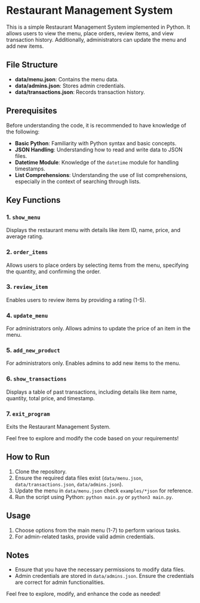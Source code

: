 # Restaurant Management System

This is a simple Restaurant Management System implemented in Python. It allows users to view the menu, place orders, review items, and view transaction history. Additionally, administrators can update the menu and add new items.

## File Structure

- **data/menu.json**: Contains the menu data.
- **data/admins.json**: Stores admin credentials.
- **data/transactions.json**: Records transaction history.

## Prerequisites

Before understanding the code, it is recommended to have knowledge of the following:

- **Basic Python**: Familiarity with Python syntax and basic concepts.
- **JSON Handling**: Understanding how to read and write data to JSON files.
- **Datetime Module**: Knowledge of the `datetime` module for handling timestamps.
- **List Comprehensions**: Understanding the use of list comprehensions, especially in the context of searching through lists.

## Key Functions

### 1. `show_menu`

Displays the restaurant menu with details like item ID, name, price, and average rating.

### 2. `order_items`

Allows users to place orders by selecting items from the menu, specifying the quantity, and confirming the order.

### 3. `review_item`

Enables users to review items by providing a rating (1-5).

### 4. `update_menu`

For administrators only. Allows admins to update the price of an item in the menu.

### 5. `add_new_product`

For administrators only. Enables admins to add new items to the menu.

### 6. `show_transactions`

Displays a table of past transactions, including details like item name, quantity, total price, and timestamp.

### 7. `exit_program`

Exits the Restaurant Management System.

Feel free to explore and modify the code based on your requirements!

## How to Run

1. Clone the repository.
2. Ensure the required data files exist (`data/menu.json`, `data/transactions.json`, `data/admins.json`).
3. Update the menu in `data/menu.json` check `examples/*json` for reference.
4. Run the script using Python: `python main.py` or `python3 main.py`.

## Usage

1. Choose options from the main menu (1-7) to perform various tasks.
2. For admin-related tasks, provide valid admin credentials.

## Notes

- Ensure that you have the necessary permissions to modify data files.
- Admin credentials are stored in `data/admins.json`. Ensure the credentials are correct for admin functionalities.

Feel free to explore, modify, and enhance the code as needed!
